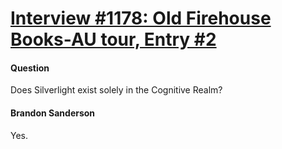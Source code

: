 # [Interview #1178: Old Firehouse Books-AU tour, Entry #2](https://www.theoryland.com/intvmain.php?i=1178#2)

#### Question

Does Silverlight exist solely in the Cognitive Realm?

#### Brandon Sanderson

Yes.

